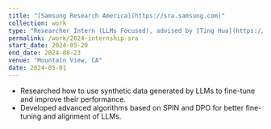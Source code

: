 ```yaml
---
title: "[Samsung Research America](https://sra.samsung.com)"
collection: work
type: "Researcher Intern (LLMs Focused), advised by [Ting Hua](https://t7hua.github.io) and co-advised by [Shangqian Gao](https://gaosh.github.io)"
permalink: /work/2024-internship-sra
start_date: 2024-05-20
end_date: 2024-08-23
venue: "Mountain View, CA"
date: 2024-05-01
---
```


- Researched how to use synthetic data generated by LLMs to fine-tune and improve their performance.
- Developed advanced algorithms based on SPIN and DPO for better fine-tuning and alignment of LLMs.
